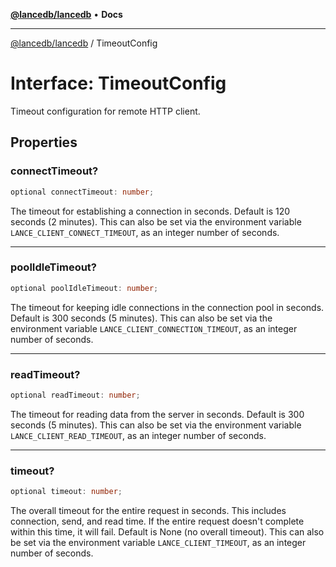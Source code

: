 [**@lancedb/lancedb**](../README.md) • **Docs**

***

[@lancedb/lancedb](../globals.md) / TimeoutConfig

# Interface: TimeoutConfig

Timeout configuration for remote HTTP client.

## Properties

### connectTimeout?

```ts
optional connectTimeout: number;
```

The timeout for establishing a connection in seconds. Default is 120
seconds (2 minutes). This can also be set via the environment variable
`LANCE_CLIENT_CONNECT_TIMEOUT`, as an integer number of seconds.

***

### poolIdleTimeout?

```ts
optional poolIdleTimeout: number;
```

The timeout for keeping idle connections in the connection pool in seconds.
Default is 300 seconds (5 minutes). This can also be set via the
environment variable `LANCE_CLIENT_CONNECTION_TIMEOUT`, as an integer
number of seconds.

***

### readTimeout?

```ts
optional readTimeout: number;
```

The timeout for reading data from the server in seconds. Default is 300
seconds (5 minutes). This can also be set via the environment variable
`LANCE_CLIENT_READ_TIMEOUT`, as an integer number of seconds.

***

### timeout?

```ts
optional timeout: number;
```

The overall timeout for the entire request in seconds. This includes
connection, send, and read time. If the entire request doesn't complete
within this time, it will fail. Default is None (no overall timeout).
This can also be set via the environment variable `LANCE_CLIENT_TIMEOUT`,
as an integer number of seconds.
